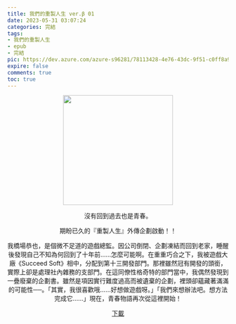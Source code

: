```yaml
---
title: 我們的重製人生 ver.β 01
date: 2023-05-31 03:07:24
categories: 完結
tags:
- 我們的重製人生
- epub
- 完結
pic: https://dev.azure.com/azure-s96281/78113428-4e76-43dc-9f51-c0ff8a913055/_apis/git/repositories/a379171b-de46-4c10-9b0d-00da23959885/items?path=/Epub%20Cover/%E6%88%91%E5%80%91%E7%9A%84%E9%87%8D%E8%A3%BD%E4%BA%BA%E7%94%9Fver%CE%B2-1.jpg&versionDescriptor%5BversionOptions%5D=0&versionDescriptor%5BversionType%5D=0&versionDescriptor%5Bversion%5D=main&resolveLfs=true&%24format=octetStream&api-version=5.0
expire: false
comments: true
toc: true
---
```


<div style="text-align:center" class="kratos-post-content">

<img width="250px" src="https://dev.azure.com/azure-s96281/78113428-4e76-43dc-9f51-c0ff8a913055/_apis/git/repositories/a379171b-de46-4c10-9b0d-00da23959885/items?path=/Epub%20Cover/%E6%88%91%E5%80%91%E7%9A%84%E9%87%8D%E8%A3%BD%E4%BA%BA%E7%94%9Fver%CE%B2-1.jpg&versionDescriptor%5BversionOptions%5D=0&versionDescriptor%5BversionType%5D=0&versionDescriptor%5Bversion%5D=main&resolveLfs=true&%24format=octetStream&api-version=5.0">

<p>
沒有回到過去也是青春。

期盼已久的『重製人生』外傳企劃啟動！！

我橋場恭也，是個微不足道的遊戲總監。因公司倒閉、企劃凍結而回到老家，睡醒後發現自己不知為何回到了十年前……怎麼可能啊。在重重巧合之下，我被遊戲大廠《Succeed Soft》相中，分配到第十三開發部門。那裡雖然冠有開發的頭銜，實際上卻是處理社內雜務的支部門。在這同僚性格奇特的部門當中，我偶然發現到一疊廢棄的企劃書。雖然是項因實行難度過高而被遺棄的企劃，裡頭卻蘊藏著滿滿的可能性──。「其實，我很喜歡哦……好想做遊戲呀。」「我們來想辦法吧。想方法完成它……」現在，青春物語再次從這裡開始！
</p>

<p>
<a href="https://epubdatabase.azurewebsites.net/EBOOKS/EPUB/完結/我們的重製人生/%E6%88%91%E5%80%91%E7%9A%84%E9%87%8D%E8%A3%BD%E4%BA%BA%E7%94%9F%20ver.%CE%B2.epub?download=1">下載</a>
</p>

</div>
